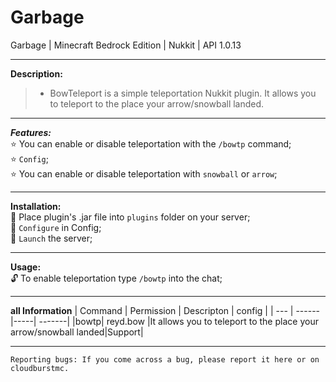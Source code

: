 # Garbage
Garbage | Minecraft Bedrock Edition | Nukkit | API 1.0.13

---

**Description:**<br />

> * BowTeleport is a simple teleportation Nukkit plugin. It allows you to teleport to the place your arrow/snowball landed.

---

***Features:***<br />
:star: You can enable or disable teleportation with the `/bowtp` command;<br />
:star: `Config`;<br />
:star: You can enable or disable teleportation with `snowball` or `arrow`;<br />

---

**Installation:**<br />
:black_square_button: Place plugin's .jar file into `plugins` folder on your server;<br />
:black_square_button: `Configure` in Config;<br />
:black_square_button: `Launch` the server;<br />

---

**Usage:**<br />
:unlock: To enable teleportation type `/bowtp` into the chat;<br />

---

**all Information**
| Command | Permission | Descripton | config |
| --- | ------|-----| -------|
|bowtp| reyd.bow |It allows you to teleport to the place your arrow/snowball landed|Support|

---

```
Reporting bugs: If you come across a bug, please report it here or on cloudburstmc.
```
